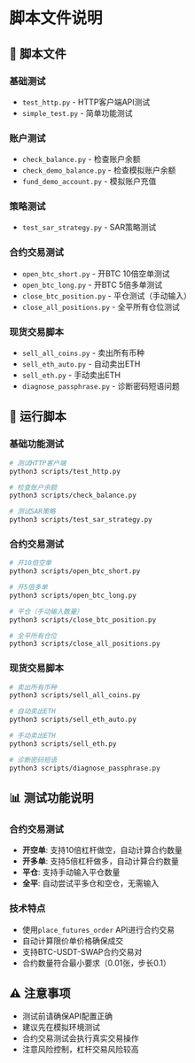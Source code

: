 # 脚本文件说明

## 📁 脚本文件

### 基础测试
- `test_http.py` - HTTP客户端API测试
- `simple_test.py` - 简单功能测试

### 账户测试
- `check_balance.py` - 检查账户余额
- `check_demo_balance.py` - 检查模拟账户余额
- `fund_demo_account.py` - 模拟账户充值

### 策略测试
- `test_sar_strategy.py` - SAR策略测试

### 合约交易测试
- `open_btc_short.py` - 开BTC 10倍空单测试
- `open_btc_long.py` - 开BTC 5倍多单测试
- `close_btc_position.py` - 平仓测试（手动输入）
- `close_all_positions.py` - 全平所有仓位测试

### 现货交易脚本
- `sell_all_coins.py` - 卖出所有币种
- `sell_eth_auto.py` - 自动卖出ETH
- `sell_eth.py` - 手动卖出ETH
- `diagnose_passphrase.py` - 诊断密码短语问题

## 🚀 运行脚本

### 基础功能测试
```bash
# 测试HTTP客户端
python3 scripts/test_http.py

# 检查账户余额
python3 scripts/check_balance.py

# 测试SAR策略
python3 scripts/test_sar_strategy.py
```

### 合约交易测试
```bash
# 开10倍空单
python3 scripts/open_btc_short.py

# 开5倍多单
python3 scripts/open_btc_long.py

# 平仓（手动输入数量）
python3 scripts/close_btc_position.py

# 全平所有仓位
python3 scripts/close_all_positions.py
```

### 现货交易脚本
```bash
# 卖出所有币种
python3 scripts/sell_all_coins.py

# 自动卖出ETH
python3 scripts/sell_eth_auto.py

# 手动卖出ETH
python3 scripts/sell_eth.py

# 诊断密码短语
python3 scripts/diagnose_passphrase.py
```

## 📊 测试功能说明

### 合约交易测试
- **开空单**: 支持10倍杠杆做空，自动计算合约数量
- **开多单**: 支持5倍杠杆做多，自动计算合约数量
- **平仓**: 支持手动输入平仓数量
- **全平**: 自动尝试平多仓和空仓，无需输入

### 技术特点
- 使用`place_futures_order` API进行合约交易
- 自动计算限价单价格确保成交
- 支持BTC-USDT-SWAP合约交易对
- 合约数量符合最小要求（0.01张，步长0.1）

## ⚠️ 注意事项

- 测试前请确保API配置正确
- 建议先在模拟环境测试
- 合约交易测试会执行真实交易操作
- 注意风险控制，杠杆交易风险较高